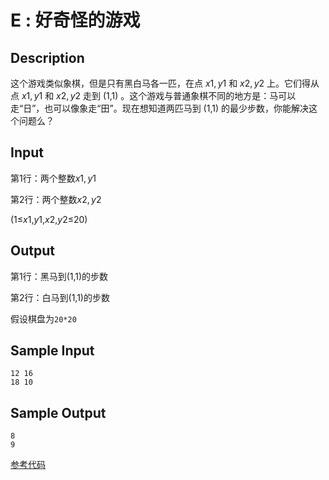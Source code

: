 # E : 好奇怪的游戏

## Description

这个游戏类似象棋，但是只有黑白马各一匹，在点 *x*1, *y*1 和 *x*2, *y*2 上。它们得从点 *x*1, *y*1 和 *x*2, *y*2 走到 (1,1) 。这个游戏与普通象棋不同的地方是：马可以走“日”，也可以像象走“田”。现在想知道两匹马到 (1,1) 的最少步数，你能解决这个问题么？

## Input

第1行：两个整数*x*1, *y*1

第2行：两个整数*x*2, *y*2

(1≤*x*1,*y*1,*x*2,*y*2≤20)

## Output

第1行：黑马到(1,1)的步数

第2行：白马到(1,1)的步数

假设棋盘为`20*20`

## Sample Input

```
12 16
18 10
```

## Sample Output

```
8 
9
```



[参考代码](../Solution/E.cpp)


